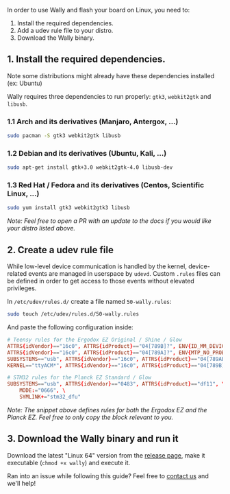 In order to use Wally and flash your board on Linux, you need to:

1. Install the required dependencies.
2. Add a udev rule file to your distro.
3. Download the Wally binary.

## 1. Install the required dependencies.

Note some distributions might already have these dependencies installed (ex: Ubuntu)

Wally requires three dependencies to run properly: `gtk3`, `webkit2gtk` and `libusb`.

### 1.1 Arch and its derivatives (Manjaro, Antergox, ...)
```bash
sudo pacman -S gtk3 webkit2gtk libusb
```

### 1.2 Debian and its derivatives (Ubuntu, Kali, ...)
```bash
sudo apt-get install gtk+3.0 webkit2gtk-4.0 libusb-dev
```

### 1.3 Red Hat / Fedora and its derivatives (Centos, Scientific Linux, ...)
```bash
sudo yum install gtk3 webkit2gtk3 libusb
```

_Note: Feel free to open a PR with an update to the docs if you would like your distro listed above._

## 2. Create a udev rule file
While low-level device communication is handled by the kernel, device-related events are managed in userspace by `udevd`. Custom `.rules` files can be defined in order to get access to those events without elevated privileges.

In `/etc/udev/rules.d/` create a file named `50-wally.rules`:
```bash
sudo touch /etc/udev/rules.d/50-wally.rules
```

And paste the following configuration inside:

```conf
# Teensy rules for the Ergodox EZ Original / Shine / Glow
ATTRS{idVendor}=="16c0", ATTRS{idProduct}=="04[789B]?", ENV{ID_MM_DEVICE_IGNORE}="1"
ATTRS{idVendor}=="16c0", ATTRS{idProduct}=="04[789A]?", ENV{MTP_NO_PROBE}="1"
SUBSYSTEMS=="usb", ATTRS{idVendor}=="16c0", ATTRS{idProduct}=="04[789ABCD]?", MODE:="0666"
KERNEL=="ttyACM*", ATTRS{idVendor}=="16c0", ATTRS{idProduct}=="04[789B]?", MODE:="0666"

# STM32 rules for the Planck EZ Standard / Glow
SUBSYSTEMS=="usb", ATTRS{idVendor}=="0483", ATTRS{idProduct}=="df11", \
    MODE:="0666", \
    SYMLINK+="stm32_dfu"
```

_Note: The snippet above defines rules for both the Ergodox EZ and the Planck EZ. Feel free to only copy the block relevant to you._

## 3. Download the Wally binary and run it

Download the latest "Linux 64" version from the [release page](https://github.com/zsa/wally/releases), make it executable (`chmod +x wally`) and execute it.

Ran into an issue while following this guide? Feel free to [contact us](mailto:contact@ergodox-ez.com) and we'll help!
